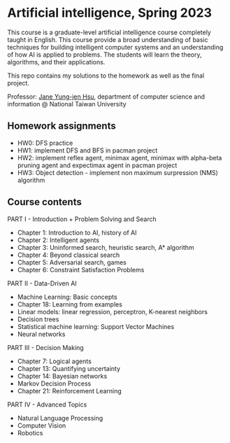 # Artificial intelligence, Spring 2023

This course is a graduate-level artificial intelligence course completely taught in English. This course provide a broad understanding of basic techniques for building intelligent computer systems and an understanding of how AI is applied to problems. The students will learn the theory, algorithms, and their applications.

This repo contains my solutions to the homework as well as the final project. 

Professor: [Jane Yung-jen Hsu](https://iagentntu.github.io/professor/Jane.html), department of computer science and information @ National Taiwan University 

## Homework assignments
- HW0: DFS practice
- HW1: implement DFS and BFS in pacman project
- HW2: implement reflex agent, minimax agent, minimax with alpha-beta pruning agent and expectimax agent in pacman project 
- HW3: Object detection - implement non maximum surpression (NMS) algorithm

## Course contents

PART I - Introduction + Problem Solving and Search
- Chapter 1: Introduction to AI, history of AI
- Chapter 2: Intelligent agents
- Chapter 3: Uninformed search, heuristic search, A* algorithm
- Chapter 4: Beyond classical search
- Chapter 5: Adversarial search, games
- Chapter 6: Constraint Satisfaction Problems

PART II - Data-Driven AI
- Machine Learning: Basic concepts
- Chapter 18: Learning from examples
- Linear models: linear regression, perceptron, K-nearest neighbors
- Decision trees
- Statistical machine learning: Support Vector Machines
- Neural networks

PART III - Decision Making
- Chapter 7: Logical agents
- Chapter 13: Quantifying uncertainty
- Chapter 14: Bayesian networks
- Markov Decision Process
- Chapter 21: Reinforcement Learning

PART IV - Advanced Topics
- Natural Language Processing
- Computer Vision
- Robotics 



